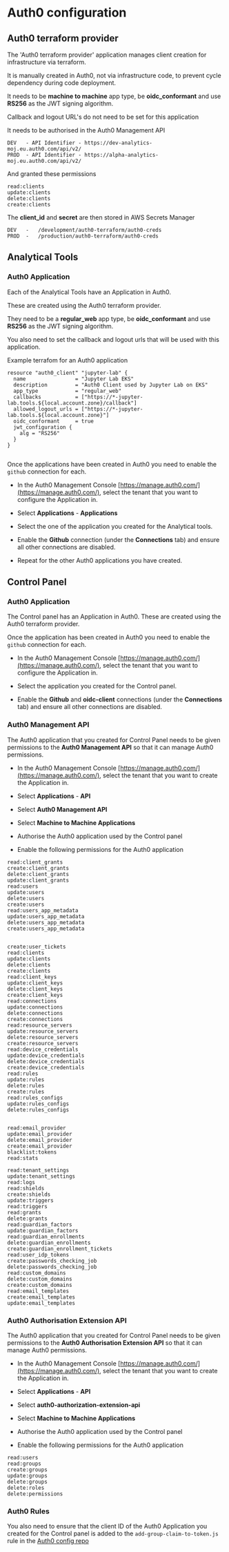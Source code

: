 <!-- markdownlint-disable -->
# Auth0 configuration

## Auth0 terraform provider

The 'Auth0 terraform provider' application manages client creation for infrastructure via terraform.

It is manually created in Auth0, not via infrastructure code, to prevent cycle dependency during code deployment.

It needs to be **machine to machine** app type, be **oidc_conformant** and use **RS256** as the JWT signing algorithm.

Callback and logout URL's do not need to be set for this application

It needs to be authorised in the Auth0 Management API

    DEV   - API Identifier - https://dev-analytics-moj.eu.auth0.com/api/v2/
    PROD  - API Identifier - https://alpha-analytics-moj.eu.auth0.com/api/v2/


And granted these permissions

    read:clients
    update:clients
    delete:clients
    create:clients

The **client_id** and **secret** are then stored in AWS Secrets Manager

    DEV   -   /development/auth0-terraform/auth0-creds
    PROD  -   /production/auth0-terraform/auth0-creds

## Analytical Tools

### Auth0 Application

Each of the Analytical Tools have an Application in Auth0.

These are created using the Auth0 terraform provider.

They need to be a **regular_web** app type, be **oidc_conformant** and use **RS256** as the JWT signing algorithm.

You also need to set the callback and logout urls that will be used with this application.

Example terrafom for an Auth0 application

```
resource "auth0_client" "jupyter-lab" {
  name                = "Jupyter Lab EKS"
  description         = "Auth0 Client used by Jupyter Lab on EKS"
  app_type            = "regular_web"
  callbacks           = ["https://*-jupyter-lab.tools.${local.account.zone}/callback"]
  allowed_logout_urls = ["https://*-jupyter-lab.tools.${local.account.zone}"]
  oidc_conformant     = true
  jwt_configuration {
    alg = "RS256"
  }
}


```

Once the applications have been created in Auth0 you need to enable the `github` connection for each.

- In the Auth0 Management Console [https://manage.auth0.com/](https://manage.auth0.com/), select the tenant that you want to configure the Application in.

- Select **Applications** - **Applications**

- Select the one of the application you created for the Analytical tools.

- Enable the **Github** connection (under the **Connections** tab) and ensure all other connections are disabled.

- Repeat for the other Auth0 applications you have created.

## Control Panel

### Auth0 Application

The Control panel has an Application in Auth0. These are created using the Auth0 terraform provider.

Once the application has been created in Auth0 you need to enable the `github` connection for each.

- In the Auth0 Management Console [https://manage.auth0.com/](https://manage.auth0.com/), select the tenant that you want to configure the Application in.

- Select the application you created for the Control panel.

- Enable the **Github** and **oidc-client** connections (under the **Connections** tab) and ensure all other connections are disabled.

### Auth0 Management API

The Auth0 application that you created for Control Panel needs to be given permissions to the **Auth0 Management API** so that it can manage Auth0 permissions.

- In the Auth0 Management Console [https://manage.auth0.com/](https://manage.auth0.com/), select the tenant that you want to create the Application in.

- Select **Applications** - **API**

- Select **Auth0 Management API**

- Select **Machine to Machine Applications**

- Authorise the Auth0 application used by the Control panel

- Enable the following permissions for the Auth0 application

```
read:client_grants
create:client_grants
delete:client_grants
update:client_grants
read:users
update:users
delete:users
create:users
read:users_app_metadata
update:users_app_metadata
delete:users_app_metadata
create:users_app_metadata


create:user_tickets
read:clients
update:clients
delete:clients
create:clients
read:client_keys
update:client_keys
delete:client_keys
create:client_keys
read:connections
update:connections
delete:connections
create:connections
read:resource_servers
update:resource_servers
delete:resource_servers
create:resource_servers
read:device_credentials
update:device_credentials
delete:device_credentials
create:device_credentials
read:rules
update:rules
delete:rules
create:rules
read:rules_configs
update:rules_configs
delete:rules_configs


read:email_provider
update:email_provider
delete:email_provider
create:email_provider
blacklist:tokens
read:stats

read:tenant_settings
update:tenant_settings
read:logs
read:shields
create:shields
update:triggers
read:triggers
read:grants
delete:grants
read:guardian_factors
update:guardian_factors
read:guardian_enrollments
delete:guardian_enrollments
create:guardian_enrollment_tickets
read:user_idp_tokens
create:passwords_checking_job
delete:passwords_checking_job
read:custom_domains
delete:custom_domains
create:custom_domains
read:email_templates
create:email_templates
update:email_templates

```

### Auth0 Authorisation Extension API

The Auth0 application that you created for Control Panel needs to be given permissions to the **Auth0 Authorisation Extension API** so that it can manage Auth0 permissions.

- In the Auth0 Management Console [https://manage.auth0.com/](https://manage.auth0.com/), select the tenant that you want to create the Application in.

- Select **Applications** - **API**

- Select **auth0-authorization-extension-api**

- Select **Machine to Machine Applications**

- Authorise the Auth0 application used by the Control panel

- Enable the following permissions for the Auth0 application

```
read:users
read:groups
create:groups
update:groups
delete:groups
delete:roles
delete:permissions
```

### Auth0 Rules

You also need to ensure that the client ID of the Auth0 Application you created for the Control panel is added to the `add-group-claim-to-token.js` rule in the [Auth0 config repo](https://github.com/ministryofjustice/analytics-platform-auth0)
